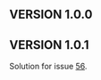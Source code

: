 ## VERSION 1.0.0

## VERSION 1.0.1

Solution for issue [56](https://github.com/mercadopago/sdk-go/issues/56).
